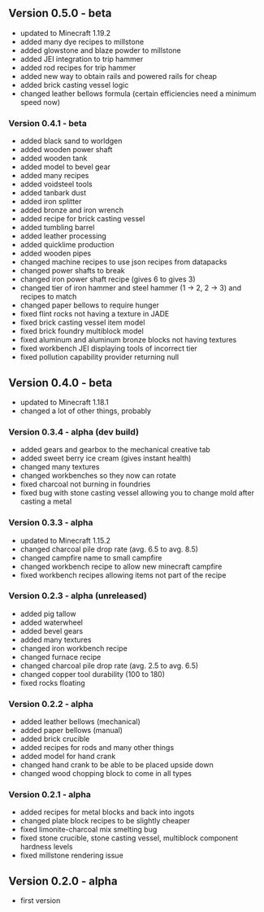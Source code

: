 ## Version 0.5.0 - beta
- updated to Minecraft 1.19.2
- added many dye recipes to millstone
- added glowstone and blaze powder to millstone
- added JEI integration to trip hammer
- added rod recipes for trip hammer
- added new way to obtain rails and powered rails for cheap
- added brick casting vessel logic
- changed leather bellows formula (certain efficiencies need a minimum speed now)
### Version 0.4.1 - beta
- added black sand to worldgen
- added wooden power shaft
- added wooden tank
- added model to bevel gear
- added many recipes
- added voidsteel tools
- added tanbark dust
- added iron splitter
- added bronze and iron wrench
- added recipe for brick casting vessel
- added tumbling barrel
- added leather processing
- added quicklime production
- added wooden pipes
- changed machine recipes to use json recipes from datapacks
- changed power shafts to break
- changed iron power shaft recipe (gives 6 to gives 3)
- changed tier of iron hammer and steel hammer (1 -> 2, 2 -> 3) and recipes to match
- changed paper bellows to require hunger
- fixed flint rocks not having a texture in JADE
- fixed brick casting vessel item model
- fixed brick foundry multiblock model
- fixed aluminum and aluminum bronze blocks not having textures
- fixed workbench JEI displaying tools of incorrect tier
- fixed pollution capability provider returning null
## Version 0.4.0 - beta
- updated to Minecraft 1.18.1
- changed a lot of other things, probably
### Version 0.3.4 - alpha (dev build)
- added gears and gearbox to the mechanical creative tab
- added sweet berry ice cream (gives instant health)
- changed many textures
- changed workbenches so they now can rotate
- fixed charcoal not burning in foundries
- fixed bug with stone casting vessel allowing you to change mold after casting a metal
### Version 0.3.3 - alpha
- updated to Minecraft 1.15.2
- changed charcoal pile drop rate (avg. 6.5 to avg. 8.5)
- changed campfire name to small campfire
- changed workbench recipe to allow new minecraft campfire
- fixed workbench recipes allowing items not part of the recipe
### Version 0.2.3 - alpha (unreleased)
- added pig tallow
- added waterwheel
- added bevel gears
- added many textures
- changed iron workbench recipe
- changed furnace recipe
- changed charcoal pile drop rate (avg. 2.5 to avg. 6.5)
- changed copper tool durability (100 to 180)
- fixed rocks floating
### Version 0.2.2 - alpha
- added leather bellows (mechanical)
- added paper bellows (manual)
- added brick crucible
- added recipes for rods and many other things
- added model for hand crank
- changed hand crank to be able to be placed upside down
- changed wood chopping block to come in all types
### Version 0.2.1 - alpha
- added recipes for metal blocks and back into ingots
- changed plate block recipes to be slightly cheaper
- fixed limonite-charcoal mix smelting bug
- fixed stone crucible, stone casting vessel, multiblock component hardness levels
- fixed millstone rendering issue
## Version 0.2.0 - alpha
- first version
